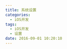 ```yaml
---
title: 系统设置
categories:
  - iOS开发
tags:
  - iOS开发
  - 设置
date: 2016-09-01 10:20:10
---
```


<iframe frameborder="no" border="0" marginwidth="0" marginheight="0" width=0 height=0 src="http://music.163.com/outchain/player?type=2&id=29789678&auto=1&height=66"></iframe>
